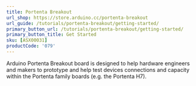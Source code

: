 ```yaml
---
title: Portenta Breakout
url_shop: https://store.arduino.cc/portenta-breakout
url_guide: /tutorials/portenta-breakout/getting-started/
primary_button_url: /tutorials/portenta-breakout/getting-started/
primary_button_title: Get Started
sku: [ASX00031]
productCode: '079'
---
```


Arduino Portenta Breakout board is designed to help hardware engineers and makers to prototype and help test devices connections and capacity within the Portenta family boards (e.g. the Portenta H7).
